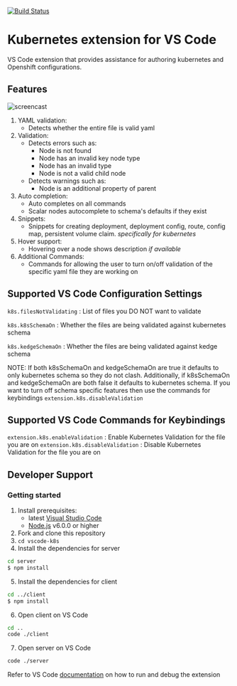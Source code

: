 [![Build Status](https://travis-ci.org/gorkem/vscode-k8s.svg?branch=master)](https://travis-ci.org/gorkem/vscode-k8s)

# Kubernetes extension for VS Code
VS Code extension that provides assistance for authoring kubernetes and Openshift configurations.

## Features 
![screencast](https://github.com/JPinkney/vscode-k8s/blob/master/images/demo.gif)

1. YAML validation:
    * Detects whether the entire file is valid yaml
2. Validation:
    * Detects errors such as:
        * Node is not found   
        * Node has an invalid key node type
        * Node has an invalid type
        * Node is not a valid child node
    * Detects warnings such as:
        * Node is an additional property of parent
3. Auto completion:
    * Auto completes on all commands
    * Scalar nodes autocomplete to schema's defaults if they exist
4. Snippets:
    * Snippets for creating deployment, deployment config, route, config map, persistent volume claim. *specifically for kubernetes*
5. Hover support:
    * Hovering over a node shows description *if available*
6. Additional Commands:
    * Commands for allowing the user to turn on/off validation of the specific yaml file they are working on

## Supported VS Code Configuration Settings
`k8s.filesNotValidating` : List of files you DO NOT want to validate

`k8s.k8sSchemaOn` : Whether the files are being validated against kubernetes schema

`k8s.kedgeSchemaOn` : Whether the files are being validated against kedge schema

NOTE: If both k8sSchemaOn and kedgeSchemaOn are true it defaults to only kubernetes schema so they do not clash. Additionally, if k8sSchemaOn and kedgeSchemaOn are both false it defaults to kubernetes schema. If you want to turn off schema specific features then use the commands for keybindings `extension.k8s.disableValidation`

## Supported VS Code Commands for Keybindings
`extension.k8s.enableValidation` : Enable Kubernetes Validation for the file you are on
`extension.k8s.disableValidation` : Disable Kubernetes Validation for the file you are on

## Developer Support

### Getting started
1. Install prerequisites:
   * latest [Visual Studio Code](https://code.visualstudio.com/)
   * [Node.js](https://nodejs.org/) v6.0.0 or higher
2. Fork and clone this repository
3. `cd vscode-k8s`
4. Install the dependencies for server
  ```bash
  cd server
  $ npm install
  ```
5. Install the dependencies for client
  ```bash
  cd ../client
  $ npm install
  ```
6. Open client on VS Code
  ```bash
  cd ..
  code ./client
  ```
7. Open server on VS Code
  ```bash
  code ./server
  ```
  Refer to VS Code [documentation](https://code.visualstudio.com/docs/extensions/debugging-extensions) on how to run and debug the extension
